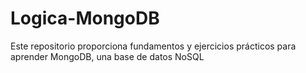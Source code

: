 # Logica-MongoDB

Este repositorio proporciona fundamentos y ejercicios prácticos para aprender MongoDB, una base de datos NoSQL
